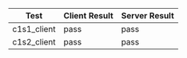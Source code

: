 | Test | Client Result | Server Result |
|------|---------------|---------------|
| c1s1_client | pass | pass |
| c1s2_client | pass | pass |
